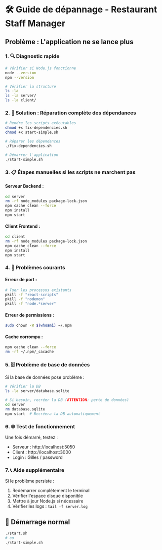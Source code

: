 # 🛠️ Guide de dépannage - Restaurant Staff Manager

## Problème : L'application ne se lance plus

### 1. 🔍 Diagnostic rapide

```bash
# Vérifier si Node.js fonctionne
node --version
npm --version

# Vérifier la structure
ls -la
ls -la server/
ls -la client/
```

### 2. 🧹 Solution : Réparation complète des dépendances

```bash
# Rendre les scripts exécutables
chmod +x fix-dependencies.sh
chmod +x start-simple.sh

# Réparer les dépendances
./fix-dependencies.sh

# Démarrer l'application
./start-simple.sh
```

### 3. 📋 Étapes manuelles si les scripts ne marchent pas

#### Serveur Backend :
```bash
cd server
rm -rf node_modules package-lock.json
npm cache clean --force
npm install
npm start
```

#### Client Frontend :
```bash
cd client
rm -rf node_modules package-lock.json
npm cache clean --force
npm install
npm start
```

### 4. 🐛 Problèmes courants

#### Erreur de port :
```bash
# Tuer les processus existants
pkill -f "react-scripts"
pkill -f "nodemon"
pkill -f "node.*server"
```

#### Erreur de permissions :
```bash
sudo chown -R $(whoami) ~/.npm
```

#### Cache corrompu :
```bash
npm cache clean --force
rm -rf ~/.npm/_cacache
```

### 5. 🗄️ Problème de base de données

Si la base de données pose problème :
```bash
# Vérifier la DB
ls -la server/database.sqlite

# Si besoin, recréer la DB (ATTENTION: perte de données)
cd server
rm database.sqlite
npm start  # Recréera la DB automatiquement
```

### 6. 🌐 Test de fonctionnement

Une fois démarré, testez :
- Serveur : http://localhost:5050
- Client : http://localhost:3000
- Login : Gilles / password

### 7. 📞 Aide supplémentaire

Si le problème persiste :
1. Redémarrer complètement le terminal
2. Vérifier l'espace disque disponible
3. Mettre à jour Node.js si nécessaire
4. Vérifier les logs : `tail -f server.log`

## 🚀 Démarrage normal

```bash
./start.sh
# ou
./start-simple.sh
``` 